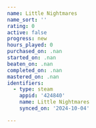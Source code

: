 ```yaml
---
name: Little Nightmares
name_sort: ''
rating: 0
active: false
progress: new
hours_played: 0
purchased_on: .nan
started_on: .nan
beaten_on: .nan
completed_on: .nan
mastered_on: .nan
identifiers:
  - type: steam
    appid: '424840'
    name: Little Nightmares
    synced_on: '2024-10-04'

---
```

